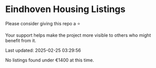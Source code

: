 # Eindhoven Housing Listings

Please consider giving this repo a ⭐

Your support helps make the project more visible to others who might benefit from it.

Last updated: 2025-02-25 03:29:56

No listings found under €1400 at this time.
